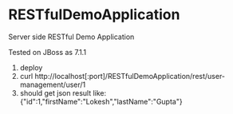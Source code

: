 RESTfulDemoApplication
======================

Server side RESTful Demo Application

Tested on JBoss as 7.1.1

1. deploy
2. curl http://localhost[:port]/RESTfulDemoApplication/rest/user-management/user/1
3. should get json result like: {"id":1,"firstName":"Lokesh","lastName":"Gupta"}

